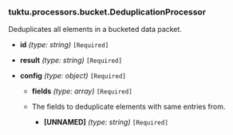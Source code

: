 ### tuktu.processors.bucket.DeduplicationProcessor
Deduplicates all elements in a bucketed data packet.

  * **id** *(type: string)* `[Required]`

  * **result** *(type: string)* `[Required]`

  * **config** *(type: object)* `[Required]`

    * **fields** *(type: array)* `[Required]`
    - The fields to deduplicate elements with same entries from.
 
      * **[UNNAMED]** *(type: string)* `[Required]`

